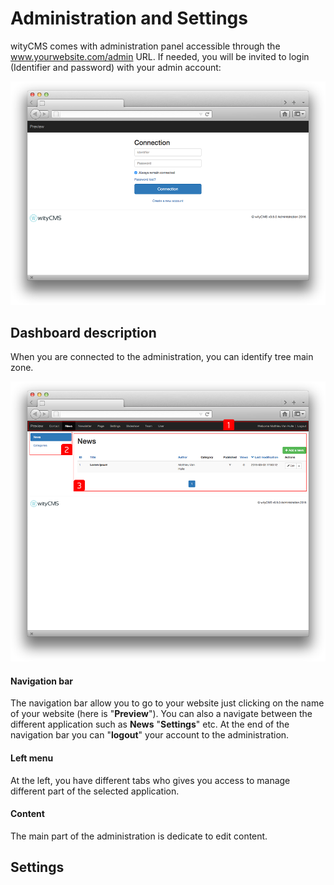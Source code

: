 # Administration and Settings

wityCMS comes with administration panel accessible through the www.yourwebsite.com/admin URL. If needed, you will be invited to login (Identifier and password) with your admin account: 

![](connect-01.png)

## Dashboard description

When you are connected to the administration, you can identify tree main zone. 

![](admin-01.png)

#### Navigation bar

The navigation bar allow you to go to your website just clicking on the name of your website (here is "**Preview**"). You can also a navigate between the different application such as **News** "**Settings**" etc. 
At the end of the navigation bar you can "**logout**" your account to the administration. 

#### Left menu

At the left, you have different tabs who gives you access to manage different part of the selected application.

#### Content

The main part of the administration is dedicate to edit content.  

## Settings


